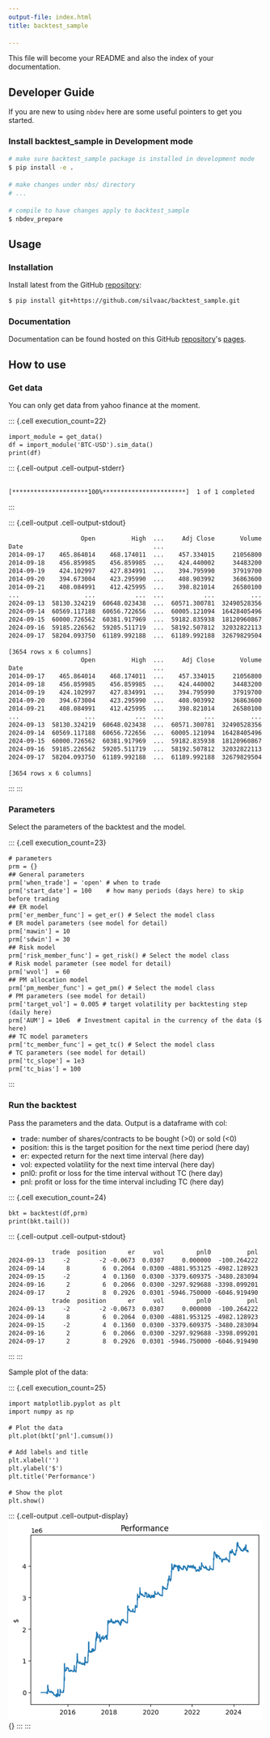 ```yaml
---
output-file: index.html
title: backtest_sample

---
```




<!-- WARNING: THIS FILE WAS AUTOGENERATED! DO NOT EDIT! -->

This file will become your README and also the index of your documentation.

## Developer Guide

If you are new to using `nbdev` here are some useful pointers to get you started.

### Install backtest_sample in Development mode

```sh
# make sure backtest_sample package is installed in development mode
$ pip install -e .

# make changes under nbs/ directory
# ...

# compile to have changes apply to backtest_sample
$ nbdev_prepare
```

## Usage

### Installation

Install latest from the GitHub [repository][repo]:

```sh
$ pip install git+https://github.com/silvaac/backtest_sample.git
```

[repo]: https://github.com/silvaac/backtest_sample
[docs]: https://www.idatafactory.com/backtest_sample/

### Documentation

Documentation can be found hosted on this GitHub [repository][repo]'s [pages][docs].

[repo]: https://github.com/silvaac/backtest_sample
[docs]: https://www.idatafactory.com/backtest_sample/

## How to use

### Get data 
You can only get data from yahoo finance at the moment.

::: {.cell execution_count=22}
``` {.python .cell-code}
import_module = get_data()
df = import_module('BTC-USD').sim_data()
print(df)
```

::: {.cell-output .cell-output-stderr}
```

[*********************100%***********************]  1 of 1 completed
```
:::

::: {.cell-output .cell-output-stdout}
```
                    Open          High  ...     Adj Close       Volume
Date                                    ...                           
2014-09-17    465.864014    468.174011  ...    457.334015     21056800
2014-09-18    456.859985    456.859985  ...    424.440002     34483200
2014-09-19    424.102997    427.834991  ...    394.795990     37919700
2014-09-20    394.673004    423.295990  ...    408.903992     36863600
2014-09-21    408.084991    412.425995  ...    398.821014     26580100
...                  ...           ...  ...           ...          ...
2024-09-13  58130.324219  60648.023438  ...  60571.300781  32490528356
2024-09-14  60569.117188  60656.722656  ...  60005.121094  16428405496
2024-09-15  60000.726562  60381.917969  ...  59182.835938  18120960867
2024-09-16  59185.226562  59205.511719  ...  58192.507812  32032822113
2024-09-17  58204.093750  61189.992188  ...  61189.992188  32679829504

[3654 rows x 6 columns]
                    Open          High  ...     Adj Close       Volume
Date                                    ...                           
2014-09-17    465.864014    468.174011  ...    457.334015     21056800
2014-09-18    456.859985    456.859985  ...    424.440002     34483200
2014-09-19    424.102997    427.834991  ...    394.795990     37919700
2014-09-20    394.673004    423.295990  ...    408.903992     36863600
2014-09-21    408.084991    412.425995  ...    398.821014     26580100
...                  ...           ...  ...           ...          ...
2024-09-13  58130.324219  60648.023438  ...  60571.300781  32490528356
2024-09-14  60569.117188  60656.722656  ...  60005.121094  16428405496
2024-09-15  60000.726562  60381.917969  ...  59182.835938  18120960867
2024-09-16  59185.226562  59205.511719  ...  58192.507812  32032822113
2024-09-17  58204.093750  61189.992188  ...  61189.992188  32679829504

[3654 rows x 6 columns]
```
:::
:::


### Parameters

Select the parameters of the backtest and the model.

::: {.cell execution_count=23}
``` {.python .cell-code}
# parameters
prm = {}
## General parameters
prm['when_trade'] = 'open' # when to trade
prm['start_date'] = 100    # how many periods (days here) to skip before trading
## ER model
prm['er_member_func'] = get_er() # Select the model class
# ER model parameters (see model for detail)
prm['mawin'] = 10
prm['sdwin'] = 30
## Risk model
prm['risk_member_func'] = get_risk() # Select the model class
# Risk model parameter (see model for detail)
prm['wvol']  = 60
## PM allocation model
prm['pm_member_func'] = get_pm() # Select the model class
# PM parameters (see model for detail)
prm['target_vol'] = 0.005 # target volatility per backtesting step (daily here)
prm['AUM'] = 10e6  # Investment capital in the currency of the data ($ here)
## TC model parameters
prm['tc_member_func'] = get_tc() # Select the model class
# TC parameters (see model for detail)
prm['tc_slope'] = 1e3
prm['tc_bias'] = 100
```
:::


### Run the backtest
Pass the parameters and the data. Output is a dataframe with col:

* trade: number of shares/contracts to be bought (>0) or sold (<0)
* position: this is the target position for the next time period (here day)
* er: expected return for the next time interval (here day)
* vol: expected volatility for the next time interval (here day)
* pnl0: profit or loss for the time interval without TC (here day)
* pnl: profit or loss for the time interval including TC (here day)

::: {.cell execution_count=24}
``` {.python .cell-code}
bkt = backtest(df,prm)
print(bkt.tail())
```

::: {.cell-output .cell-output-stdout}
```
            trade  position      er     vol         pnl0          pnl
2024-09-13     -2        -2 -0.0673  0.0307     0.000000  -100.264222
2024-09-14      8         6  0.2064  0.0300 -4881.953125 -4982.128923
2024-09-15     -2         4  0.1360  0.0300 -3379.609375 -3480.283094
2024-09-16      2         6  0.2066  0.0300 -3297.929688 -3398.099201
2024-09-17      2         8  0.2926  0.0301 -5946.750000 -6046.919490
            trade  position      er     vol         pnl0          pnl
2024-09-13     -2        -2 -0.0673  0.0307     0.000000  -100.264222
2024-09-14      8         6  0.2064  0.0300 -4881.953125 -4982.128923
2024-09-15     -2         4  0.1360  0.0300 -3379.609375 -3480.283094
2024-09-16      2         6  0.2066  0.0300 -3297.929688 -3398.099201
2024-09-17      2         8  0.2926  0.0301 -5946.750000 -6046.919490
```
:::
:::


Sample plot of the data:

::: {.cell execution_count=25}
``` {.python .cell-code}
import matplotlib.pyplot as plt
import numpy as np

# Plot the data
plt.plot(bkt['pnl'].cumsum())

# Add labels and title
plt.xlabel('')
plt.ylabel('$')
plt.title('Performance')

# Show the plot
plt.show()
```

::: {.cell-output .cell-output-display}
![](index_files/figure-html/cell-5-output-1.png){}
:::
:::


